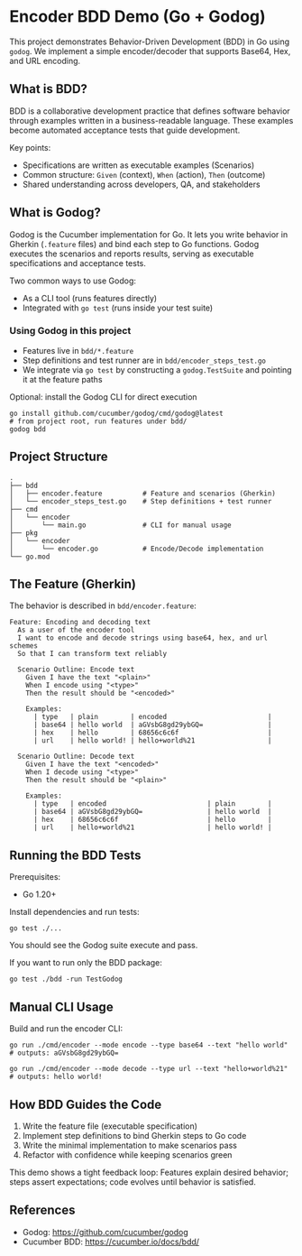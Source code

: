 # Encoder BDD Demo (Go + Godog)

This project demonstrates Behavior-Driven Development (BDD) in Go using `godog`.
We implement a simple encoder/decoder that supports Base64, Hex, and URL encoding.

## What is BDD?

BDD is a collaborative development practice that defines software behavior through examples written in a business-readable language. These examples become automated acceptance tests that guide development.

Key points:
- Specifications are written as executable examples (Scenarios)
- Common structure: `Given` (context), `When` (action), `Then` (outcome)
- Shared understanding across developers, QA, and stakeholders

## What is Godog?

Godog is the Cucumber implementation for Go. It lets you write behavior in Gherkin (`.feature` files) and bind each step to Go functions. Godog executes the scenarios and reports results, serving as executable specifications and acceptance tests.

Two common ways to use Godog:
- As a CLI tool (runs features directly)
- Integrated with `go test` (runs inside your test suite)

### Using Godog in this project

- Features live in `bdd/*.feature`
- Step definitions and test runner are in `bdd/encoder_steps_test.go`
- We integrate via `go test` by constructing a `godog.TestSuite` and pointing it at the feature paths

Optional: install the Godog CLI for direct execution

```
go install github.com/cucumber/godog/cmd/godog@latest
# from project root, run features under bdd/
godog bdd
```

## Project Structure

```
.
├── bdd
│   ├── encoder.feature          # Feature and scenarios (Gherkin)
│   └── encoder_steps_test.go    # Step definitions + test runner
├── cmd
│   └── encoder
│       └── main.go              # CLI for manual usage
├── pkg
│   └── encoder
│       └── encoder.go           # Encode/Decode implementation
└── go.mod
```

## The Feature (Gherkin)

The behavior is described in `bdd/encoder.feature`:

```
Feature: Encoding and decoding text
  As a user of the encoder tool
  I want to encode and decode strings using base64, hex, and url schemes
  So that I can transform text reliably

  Scenario Outline: Encode text
    Given I have the text "<plain>"
    When I encode using "<type>"
    Then the result should be "<encoded>"

    Examples:
      | type   | plain        | encoded                         |
      | base64 | hello world  | aGVsbG8gd29ybGQ=                |
      | hex    | hello        | 68656c6c6f                      |
      | url    | hello world! | hello+world%21                  |

  Scenario Outline: Decode text
    Given I have the text "<encoded>"
    When I decode using "<type>"
    Then the result should be "<plain>"

    Examples:
      | type   | encoded                         | plain        |
      | base64 | aGVsbG8gd29ybGQ=                | hello world  |
      | hex    | 68656c6c6f                      | hello        |
      | url    | hello+world%21                  | hello world! |
```

## Running the BDD Tests

Prerequisites:
- Go 1.20+

Install dependencies and run tests:

```
go test ./...
```

You should see the Godog suite execute and pass.

If you want to run only the BDD package:

```
go test ./bdd -run TestGodog
```

## Manual CLI Usage

Build and run the encoder CLI:

```
go run ./cmd/encoder --mode encode --type base64 --text "hello world"
# outputs: aGVsbG8gd29ybGQ=

go run ./cmd/encoder --mode decode --type url --text "hello+world%21"
# outputs: hello world!
```

## How BDD Guides the Code

1. Write the feature file (executable specification)
2. Implement step definitions to bind Gherkin steps to Go code
3. Write the minimal implementation to make scenarios pass
4. Refactor with confidence while keeping scenarios green

This demo shows a tight feedback loop: Features explain desired behavior; steps assert expectations; code evolves until behavior is satisfied.

## References
- Godog: https://github.com/cucumber/godog
- Cucumber BDD: https://cucumber.io/docs/bdd/
